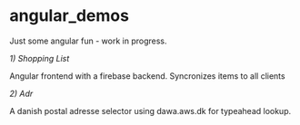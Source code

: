 angular_demos
=============

Just some angular fun - work in progress.

*1) Shopping List*

Angular frontend with a firebase backend. Syncronizes items to all clients


*2) Adr*

A danish postal adresse selector using dawa.aws.dk for typeahead lookup.
